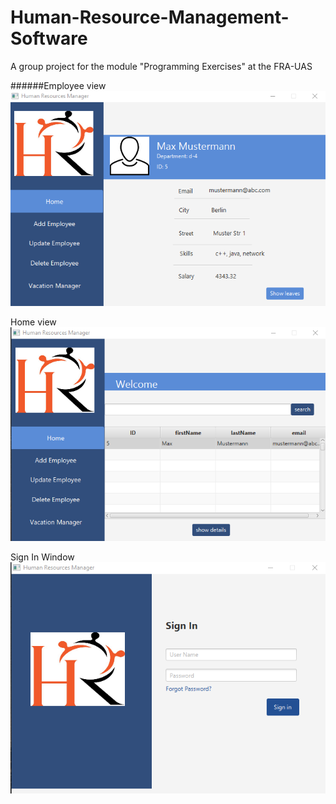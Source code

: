 # Human-Resource-Management-Software
A group project for the module "Programming Exercises" at the FRA-UAS

######Employee view
![Employee view](https://github.com/senthusiva/Human-Resource-Management-Software/blob/master/img/e1.png)

Home view
![Home view](https://github.com/senthusiva/Human-Resource-Management-Software/blob/master/img/h1.png)

Sign In Window
![Sign In Window](https://github.com/senthusiva/Human-Resource-Management-Software/blob/master/img/s1.png)


